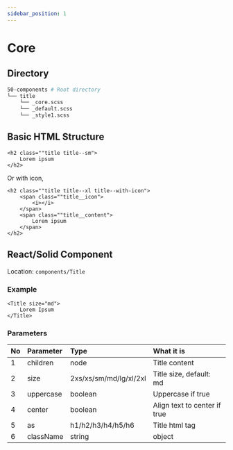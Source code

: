```yaml
---
sidebar_position: 1
---
```

# Core

## Directory
```bash
50-components # Root directory
└── title
    └── _core.scss
    └── _default.scss
    └── _style1.scss
```

## Basic HTML Structure
```
<h2 class=""title title--sm">
    Lorem ipsum
</h2>
```
Or with icon,
```
<h2 class=""title title--xl title--with-icon">
    <span class=""title__icon">
        <i></i>
    </span>
    <span class=""title__content">
        Lorem ipsum
    </span>
</h2>
```

## React/Solid Component
Location: ```components/Title```
### Example
```
<Title size="md">
    Lorem Ipsum
</Title>
```

### Parameters
| No | Parameter | Type | What it is |
| :-| :-| :-| :-|
| 1 | children | node | Title content |
| 2 | size | 2xs/xs/sm/md/lg/xl/2xl | Title size, default: md |
| 3 | uppercase | boolean | Uppercase if true |
| 4 | center | boolean | Align text to center if true |
| 5 | as | h1/h2/h3/h4/h5/h6 | Title html tag |
| 6 | className | string|object |  Root classname |